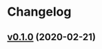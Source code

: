 # Changelog

## [v0.1.0](https://github.com/antonsokolskyy/touchscreen-taps/tree/v0.1.0) (2020-02-21)